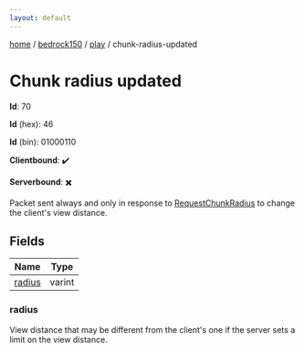 ```yaml
---
layout: default
---
```


[home](/)  /  [bedrock150](/protocol/bedrock150)  /  [play](/protocol/bedrock150/play)  /  chunk-radius-updated

# Chunk radius updated

**Id**: 70

**Id** (hex): 46

**Id** (bin): 01000110

**Clientbound**: ✔️

**Serverbound**: ✖️

Packet sent always and only in response to [RequestChunkRadius](#play_request-chunk-radius) to change the client's view distance.

## Fields

Name | Type
---|---
[radius](#radius) | varint

### radius

View distance that may be different from the client's one if the server sets a limit on the view distance.
